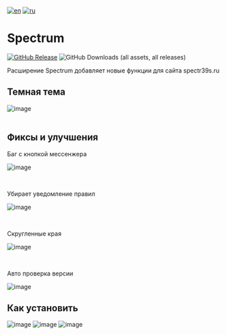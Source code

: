 [![en](https://img.shields.io/badge/lang-EN-green.svg?label=)](https://github.com/Alextimka/Spectrum/blob/master/README.md)
[![ru](https://img.shields.io/badge/lang-RU-red.svg?label=)](https://github.com/Alextimka/Spectrum/blob/master/README/README.ru.md)
# Spectrum

[![GitHub Release](https://img.shields.io/github/v/release/Alextimka/Spectrum?label=&style=flat&logo=github)](https://github.com/Alextimka/Spectrum/releases/latest/download/Spectrum.zip)
![GitHub Downloads (all assets, all releases)](https://img.shields.io/github/downloads/Alextimka/Spectrum/total?label=Скачивания&color=red)

Расширение Spectrum добавляет новые функции для сайта spectr39s.ru

<h2>Темная тема</h2>

![image](https://github.com/Alextimka/Spectrum/assets/59509074/39fb54aa-7236-4a6d-b361-3a5abc83c4b5)
<br><br>
<h2>Фиксы и улучшения</h2>
<p>Баг с кнопкой мессенжера</p>

![image](https://github.com/Alextimka/Spectrum/assets/59509074/8bb337f3-c569-42fa-a02d-9c2b84ee85f6)

<br>
<p>Убирает уведомление правил</p>

![image](https://github.com/Alextimka/Spectrum/assets/59509074/a0d3e22d-d5bd-42e6-ba6c-0c7f3db9a971)

<br>
<p>Скругленные края</p>

![image](https://github.com/Alextimka/Spectrum/assets/59509074/0d3784f8-17d6-4260-a9aa-20f57e6e32b7)

<br>
<p>Авто проверка версии</p>

![image](https://github.com/Alextimka/Spectrum/assets/59509074/25c01681-1db0-4c77-9109-f9fa3b852796)

<h2>Как установить</h2>

![image](https://github.com/Alextimka/Spectrum/assets/59509074/100c3dcc-0288-4c04-8809-97805c811ca2)
![image](https://github.com/Alextimka/Spectrum/assets/59509074/d65d815b-d3c7-4a50-bd20-6885c52721ad)
![image](https://github.com/Alextimka/Spectrum/assets/59509074/91fa6e7d-2b04-48be-82b8-ffe1927a4b5f)

